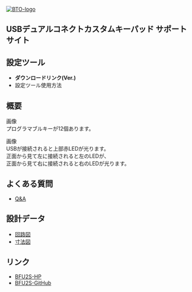[![BTO-logo](https://bit-trade-one.co.jp/wp/wp-content/uploads/2022/05/logo.png)](https://bit-trade-one.co.jp/)
## USBデュアルコネクトカスタムキーパッド サポートサイト

## 設定ツール
- __ダウンロードリンク(Ver.)__
- 設定ツール使用方法

## 概要
画像  
プログラマブルキーが12個あります。  
  
画像  
USBが接続されると上部赤LEDが光ります。  
正面から見て左に接続されると左のLEDが、  
正面から見て右に接続されると右のLEDが光ります。  

## よくある質問
- [Q&A]()

## 設計データ
- [回路図]()
- [寸法図]()

## リンク
- [BFU2S-HP](https://bit-trade-one.co.jp/bfu2s)
- [BFU2S-GitHub](https://github.com/bit-trade-one/BFU2S-USBDualConnectCustomKeypad)
